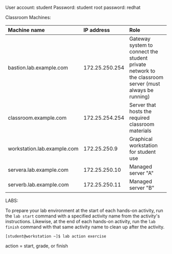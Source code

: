 
User account: student
Password: student
root password: redhat

Classroom Machines:

|Machine name|IP address|Role|
|:--|:--|:--|
|bastion.lab.example.com|172.25.250.254|Gateway system to connect the student private network to the classroom server (must always be running)|
|classroom.example.com|172.25.254.254|Server that hosts the required classroom materials|
|workstation.lab.example.com|172.25.250.9|Graphical workstation for student use|
|servera.lab.example.com|172.25.250.10|Managed server "A"|
|serverb.lab.example.com|172.25.250.11|Managed server "B"|

LABS:

To prepare your lab environment at the start of each hands-on activity, run the `lab start` command with a specified activity name from the activity's instructions. Likewise, at the end of each hands-on activity, run the `lab finish` command with that same activity name to clean up after the activity.

`[student@workstation ~]$ lab action exercise`

action = start, grade, or finish